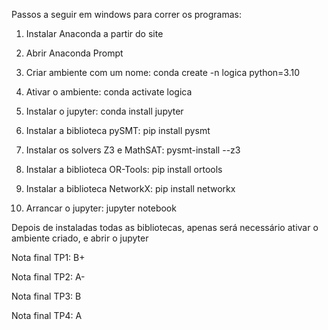 Passos a seguir em windows para correr os programas:

  1. Instalar Anaconda a partir do site
     
  2. Abrir Anaconda Prompt
     
  3. Criar ambiente com um nome: conda create -n logica python=3.10
     
  4. Ativar o ambiente: conda activate logica

  5. Instalar o jupyter: conda install jupyter

  6. Instalar a biblioteca pySMT: pip install pysmt

  7. Instalar os solvers Z3 e MathSAT: pysmt-install --z3

  8. Instalar a biblioteca OR-Tools: pip install ortools

  9. Instalar a biblioteca NetworkX: pip install networkx

  10. Arrancar o jupyter: jupyter notebook

Depois de instaladas todas as bibliotecas, apenas será necessário ativar o ambiente criado, e abrir o jupyter

Nota final TP1: B+

Nota final TP2: A-

Nota final TP3: B

Nota final TP4: A

